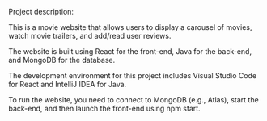 Project description:

This is a movie website that allows users to display a carousel of movies, watch movie trailers, and add/read user reviews.

The website is built using React for the front-end, Java for the back-end, and MongoDB for the database.

The development environment for this project includes Visual Studio Code for React and IntelliJ IDEA for Java.

To run the website, you need to connect to MongoDB (e.g., Atlas), start the back-end, and then launch the front-end using npm start.
